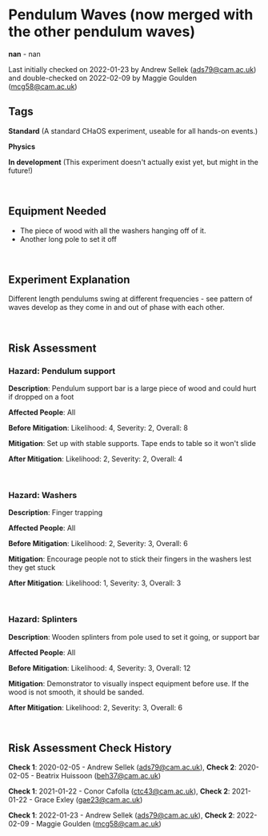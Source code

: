 # Pendulum Waves (now merged with the other pendulum waves)

**nan** - nan

Last initially checked on 2022-01-23 by Andrew Sellek (ads79@cam.ac.uk) and double-checked on 2022-02-09 by Maggie Goulden (mcg58@cam.ac.uk)

## Tags
<!--- Start Tags (DO NOT REMOVE THIS COMMENT) --->

**Standard** (A standard CHaOS experiment, useable for all hands-on events.)

**Physics**

**In development** (This experiment doesn't actually exist yet, but might in the future!)
<!--- End Tags (DO NOT REMOVE THIS COMMENT) --->

<br/>

## Equipment Needed 
- The piece of wood with all the washers hanging off of it.
- Another long pole to set it off

<br/>

## Experiment Explanation 

Different length pendulums swing at different frequencies - see pattern of waves develop as they come in and out of phase with each other.

<br/>

## Risk Assessment

### **Hazard**: Pendulum support

**Description**: Pendulum support bar is a large piece of wood and could hurt if dropped on a foot

**Affected People**: All

**Before Mitigation**: Likelihood: 4, Severity: 2, Overall: 8

**Mitigation**: Set up with stable supports. Tape ends to table so it won't slide

**After Mitigation**: Likelihood: 2, Severity: 2, Overall: 4

<br/>

### **Hazard**: Washers

**Description**: Finger trapping

**Affected People**: All

**Before Mitigation**: Likelihood: 2, Severity: 3, Overall: 6

**Mitigation**: Encourage people not to stick their fingers in the washers lest they get stuck

**After Mitigation**: Likelihood: 1, Severity: 3, Overall: 3

<br/>

### **Hazard**: Splinters

**Description**: Wooden splinters from pole used to set it going, or support bar

**Affected People**: All

**Before Mitigation**: Likelihood: 4, Severity: 3, Overall: 12

**Mitigation**: Demonstrator to visually inspect equipment before use. If the wood is not smooth, it should be sanded.

**After Mitigation**: Likelihood: 2, Severity: 3, Overall: 6

<br/>

## Risk Assessment Check History 

**Check 1**: 2020-02-05 - Andrew Sellek (ads79@cam.ac.uk), **Check 2**: 2020-02-05 - Beatrix Huissoon (beh37@cam.ac.uk)

**Check 1**: 2021-01-22 - Conor Cafolla (ctc43@cam.ac.uk), **Check 2**: 2021-01-22 - Grace Exley (gae23@cam.ac.uk)

**Check 1**: 2022-01-23 - Andrew Sellek (ads79@cam.ac.uk), **Check 2**: 2022-02-09 - Maggie Goulden (mcg58@cam.ac.uk)